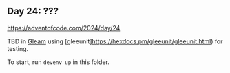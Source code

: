 ## Day 24: ???

https://adventofcode.com/2024/day/24

TBD in [Gleam](https://gleam.run/) using [gleeunit]https://hexdocs.pm/gleeunit/gleeunit.html) for testing.

To start, run `devenv up` in this folder.